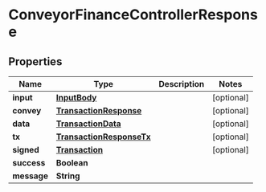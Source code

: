 

# ConveyorFinanceControllerResponse


## Properties

| Name | Type | Description | Notes |
|------------ | ------------- | ------------- | -------------|
|**input** | [**InputBody**](InputBody.md) |  |  [optional] |
|**convey** | [**TransactionResponse**](TransactionResponse.md) |  |  [optional] |
|**data** | [**TransactionData**](TransactionData.md) |  |  [optional] |
|**tx** | [**TransactionResponseTx**](TransactionResponseTx.md) |  |  [optional] |
|**signed** | [**Transaction**](Transaction.md) |  |  [optional] |
|**success** | **Boolean** |  |  |
|**message** | **String** |  |  |




